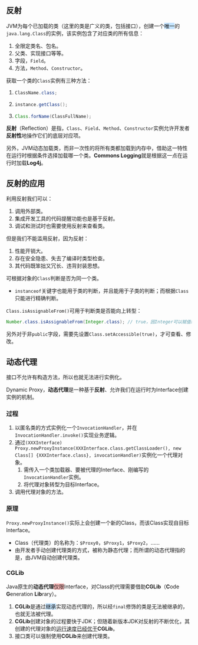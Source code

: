 ## 反射

JVM为每个已加载的类（这里的类是广义的类，包括接口），创建一个<span style=background:#c2e2ff>唯一</span>的`java.lang.Class`的实例，该实例包含了对应类的所有信息：

1. 全限定类名、包名。
2. 父类、实现接口等等。
3. 字段，`Field`。
4. 方法，`Method`、`Constructor`。

获取一个类的`Class`实例有三种方法：

1. ```java
   ClassName.class;
   ```

2. ```java
   instance.getClass();
   ```

3. ```java
   Class.forName(ClassFullName);
   ```

**反射**（Reflection）是指，`Class`、`Field`、`Method`、`Constructor`实例允许开发者**反射性**地操作它们的底层对应项。

另外，JVM动态加载类，而非一次性的将所有类都加载到内存中，借助这一特性在运行时根据条件选择加载哪一个类。**Commons Logging**就是根据这一点在运行时加载**Log4j**。



## 反射的应用

利用反射我们可以：

1. 调用外部类。
2. 集成开发工具的代码提醒功能也是基于反射。
3. 调试和测试时也需要使用反射来查看类。

但是我们不能滥用反射，因为反射：

1. 性能开销大。
2. 存在安全隐患、失去了编译时类型检查。
3. 其代码既笨拙又冗长、违背封装思想。

可根据对象的`Class`判断是否为同一个类。

- `instanceof`关键字也能用于类的判断，并且能用于子类的判断；而根据`Class`只能进行精确判断。

`Class.isAssignableFrom()`可用于判断类是否能向上转型：

```java
Number.class.isAssignableFrom(Integer.class); // true，因Integer可以赋值给Number
```

另外对于非`public`字段，需要先设置`Class.setAccessible(true)`，才可查看、修改。



## 动态代理

接口不允许有构造方法，所以也就无法进行实例化。

Dynamic Proxy，**动态代理**是一种基于**反射**、允许我们在运行时为Interface创建实例的机制。

### 过程

1. 以匿名类的方式实例化一个`InvocationHandler`，并在`InvocationHandler.invoke()`实现业务逻辑。
2. 通过`(XXXInterface) Proxy.newProxyInstance(XXXInterface.class.getClassLoader(), new Class[] {XXXInterface.class}, invocationHandler)`实例化一个代理对象。
   1. 需传入一个类加载器、要被代理的Interface、刚编写的`InvocationHandler`实例。
   1. 将代理对象转型为目标Interface。
3. 调用代理对象的方法。

### 原理

`Proxy.newProxyInstance()`实际上会创建一个新的Class，而该Class实现自目标Interface。

- Class（代理类）的名称为：`$Proxy0`，`$Proxy1`，`$Proxy2`，……
- 由开发者手动创建代理类的方式，被称为静态代理；而所谓的动态代理指的是，由JVM自动创建代理类。

### CGLib

Java原生的**动态代理**<span style=background:#ffb8b8>仅限</span>Interface，对Class的代理需要借助**CGLib**（**C**ode **G**eneration **Lib**rary）。

1. **CGLib**是通过<span style=background:#c2e2ff>继承</span>实现动态代理的，所以经`final`修饰的类是无法被继承的，也就无法被代理。
2. **CGLib**创建对象的过程要快于JDK；但随着新版本JDK对反射的不断优化，其创建的代理对象的[运行速度已经优于](https://www.jianshu.com/p/84a3c71b518b)**CGLib**。
3. 接口类可以强制使用**CGLib**来创建代理类。



